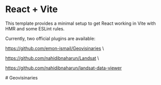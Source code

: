 # React + Vite

This template provides a minimal setup to get React working in Vite with HMR and some ESLint rules.

Currently, two official plugins are available:

https://github.com/emon-ismail/Geovisinaries \\

https://github.com/nahidibnaharun/Landsat   \\

https://github.com/nahidibnaharun/landsat-data-viewer

#   G e o v i s i n a r i e s 
 
 

